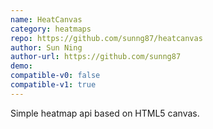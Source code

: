```yaml
---
name: HeatCanvas
category: heatmaps
repo: https://github.com/sunng87/heatcanvas
author: Sun Ning
author-url: https://github.com/sunng87
demo: 
compatible-v0: false
compatible-v1: true
---
```


Simple heatmap api based on HTML5 canvas.
